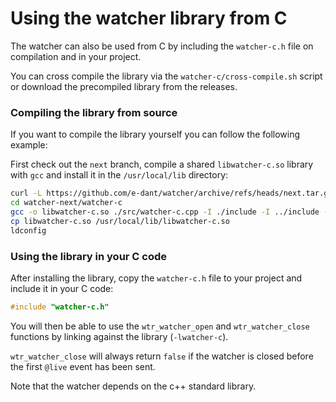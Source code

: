 # Using the watcher library from C

The watcher can also be used from C by including the `watcher-c.h` file on compilation and in your project.

You can cross compile the library via the `watcher-c/cross-compile.sh` script or download the precompiled library from the releases.

### Compiling the library from source

If you want to compile the library yourself you can follow the following example:

First check out the `next` branch, compile a shared `libwatcher-c.so` library with `gcc` and install
it in the `/usr/local/lib` directory:

```bash
curl -L https://github.com/e-dant/watcher/archive/refs/heads/next.tar.gz | tar xz
cd watcher-next/watcher-c
gcc -o libwatcher-c.so ./src/watcher-c.cpp -I ./include -I ../include -std=c++17 -O3 -Wall -Wextra -fPIC -shared
cp libwatcher-c.so /usr/local/lib/libwatcher-c.so
ldconfig
```

### Using the library in your C code

After installing the library, copy the `watcher-c.h` file to your project and include it in your C code:

```c
#include "watcher-c.h"
```

You will then be able to use the `wtr_watcher_open` and `wtr_watcher_close` functions by linking against the library (`-lwatcher-c`).

`wtr_watcher_close` will always return `false` if the watcher is closed before the first `@live` event has been sent.

Note that the watcher depends on the c++ standard library.